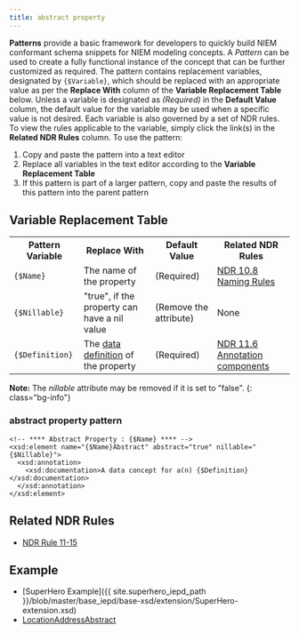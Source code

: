 ```yaml
---
title: abstract property
---
```


**Patterns** provide a basic framework for developers to quickly build NIEM conformant schema snippets for NIEM modeling concepts. A *Pattern* can be used to create a fully functional instance of the concept that can be further customized as required.  The pattern contains replacement variables, designated by `{$Variable}`, which should be replaced with an appropriate value as per the **Replace With** column of the **Variable Replacement Table** below. Unless a variable is designated as *(Required)* in the **Default Value** column, the default value for the variable may be used when a specific value is not desired. Each variable is also governed by a set of NDR rules. To view the rules applicable to the variable, simply click the link(s) in the **Related NDR Rules** column. To use the pattern:

1. Copy and paste the pattern into a text editor
1. Replace all variables in the text editor according to the **Variable Replacement Table**
1. If this pattern is part of a larger pattern, copy and paste the results of this pattern into the parent pattern

## Variable Replacement Table

<table class="table table-hover">
  <tbody>
    <tr>
      <th>Pattern Variable</th>
      <th>Replace With</th>
      <th>Default Value</th>
      <th>Related NDR Rules</th>
    </tr>
    <tr>
      <td><code>{$Name}</code></td>
      <td>The name of the property</td>
      <td>(Required)</td>
      <td>
        <a href="http://reference.niem.gov/niem/specification/naming-and-design-rules/3.0/NIEM-NDR-3.0-2014-07-31.html#section_10.8">NDR 10.8 Naming Rules</a>
      </td>
    </tr>
    <tr>
      <td><code>{$Nillable}</code></td>
      <td>"true", if the property can have a nil value</td>
      <td>(Remove the attribute)</td>
      <td>None</td>
    </tr>
    <tr>
      <td><code>{$Definition}</code></td>
      <td>
        The <a href="http://reference.niem.gov/niem/specification/naming-and-design-rules/3.0/NIEM-NDR-3.0-2014-07-31.html#definition_data_definition" title="Data definition">data definition</a> of the property
      </td>
      <td>(Required)</td>
      <td>
        <a href="http://reference.niem.gov/niem/specification/naming-and-design-rules/3.0/NIEM-NDR-3.0-2014-07-31.html#section_11.6">NDR 11.6 Annotation components</a>
      </td>
    </tr>
  </tbody>
</table>

**Note:** The *nillable* attribute may be removed if it is set to "false".
{: class="bg-info"}

### abstract property pattern

    <!-- **** Abstract Property : {$Name} **** -->
    <xsd:element name="{$Name}Abstract" abstract="true" nillable="{$Nillable}">
      <xsd:annotation>
        <xsd:documentation>A data concept for a(n) {$Definition}</xsd:documentation>
      </xsd:annotation>
    </xsd:element>

## Related NDR Rules

* [NDR Rule 11-15](http://reference.niem.gov/niem/specification/naming-and-design-rules/3.0/NIEM-NDR-3.0-2014-07-31.html#rule_11-15)

## Example

* [SuperHero Example]({{ site.superhero_iepd_path }}/blob/master/base_iepd/base-xsd/extension/SuperHero-extension.xsd)
* [LocationAddressAbstract](./assets/LocationAddressAbstract.xsd)

